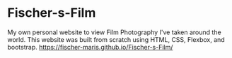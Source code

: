# Fischer-s-Film
My own personal website to view Film Photography I've taken around the world. This website was built from scratch using HTML, CSS, Flexbox, and bootstrap.
https://fischer-maris.github.io/Fischer-s-Film/

